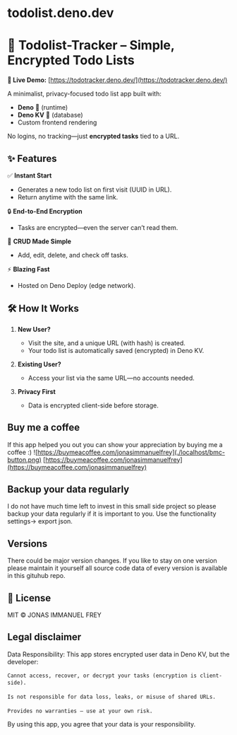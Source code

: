 # todolist.deno.dev
# 🚀 Todolist-Tracker – Simple, Encrypted Todo Lists  

**🔗 Live Demo:** [https://todotracker.deno.dev/](https://todotracker.deno.dev/)  

A minimalist, privacy-focused todo list app built with:  
- **Deno** 🦕 (runtime)  
- **Deno KV** 💾 (database)  
- Custom frontend rendering  

No logins, no tracking—just **encrypted tasks** tied to a URL.  

## ✨ Features  

✅ **Instant Start**  
- Generates a new todo list on first visit (UUID in URL).  
- Return anytime with the same link.  

🔒 **End-to-End Encryption**  
- Tasks are encrypted—even the server can’t read them.  

🔄 **CRUD Made Simple**  
- Add, edit, delete, and check off tasks.  

⚡ **Blazing Fast**  
- Hosted on Deno Deploy (edge network).  

## 🛠️ How It Works  

1. **New User?**  
   - Visit the site, and a unique URL (with hash) is created.  
   - Your todo list is automatically saved (encrypted) in Deno KV.  

2. **Existing User?**  
   - Access your list via the same URL—no accounts needed.  

3. **Privacy First**  
   - Data is encrypted client-side before storage.  


## Buy me a coffee
If this app helped you out you can show your appreciation by buying me a coffee :)
![https://buymeacoffee.com/jonasimmanuelfrey](./localhost/bmc-button.png)
[https://buymeacoffee.com/jonasimmanuelfrey](https://buymeacoffee.com/jonasimmanuelfrey)


## Backup your data regularly
I do not have much time left to invest in this small side project so please backup your data regularly if it is important to you. 
Use the functionality settings-> export json. 

## Versions
There could be major version changes. If you like to stay on one version please maintain it yourself all source code data of every version is available in this gituhub repo. 
## 📜 License

MIT © JONAS IMMANUEL FREY

## Legal disclaimer 

Data Responsibility:
This app stores encrypted user data in Deno KV, but the developer:

    Cannot access, recover, or decrypt your tasks (encryption is client-side).

    Is not responsible for data loss, leaks, or misuse of shared URLs.

    Provides no warranties — use at your own risk.

By using this app, you agree that your data is your responsibility.


